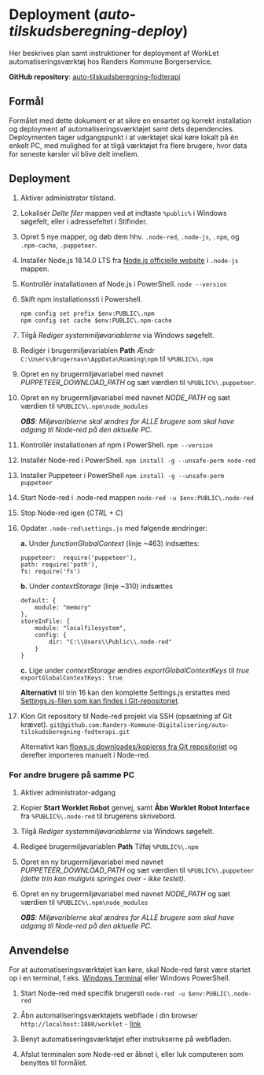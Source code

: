 
# Deployment (*auto-tilskudsberegning-deploy*)
Her beskrives plan samt instruktioner for deployment af WorkLet automatiseringsværktøj hos Randers Kommune Borgerservice.

**GitHub repository**: [auto-tilskudsberegning-fodterapi](https://github.com/Randers-Kommune-Digitalisering/auto-tilskudsberegning-fodterapi)

## Formål
Formålet med dette dokument er at sikre en ensartet og korrekt installation og deployment af automatiseringsværktøjet samt dets dependencies. Deploymenten tager udgangspunkt i at værktøjet skal køre lokalt på én enkelt PC, med mulighed for at tilgå værktøjet fra flere brugere, hvor data for seneste kørsler vil blive delt imellem. 

## Deployment
1. Aktiver administrator tilstand.

2. Lokalisér *Delte filer* mappen ved at indtaste `%public%` i Windows søgefelt, eller i adressefeltet i Stifinder.

3. Opret 5 nye mapper, og døb dem hhv. `.node-red`, `.node-js`, `.npm`, og `.npm-cache`,  `.puppeteer`.

4. Installér Node.js 18.14.0 LTS fra [Node.js officielle website](https://nodejs.org/en/download) i  `.node-js` mappen.

5. Kontrollér installationen af Node.js i PowerShell.
	`node --version`

6. Skift npm installationssti i Powershell.
	```
	npm config set prefix $env:PUBLIC\.npm
	npm config set cache $env:PUBLIC\.npm-cache
	```

7. Tilgå *Rediger systemmiljøvariablerne* via Windows søgefelt.

8. Redigér i brugermiljøvariablen **Path** 
	Ændr `C:\Users\Brugernavn\AppData\Roaming\npm` til `%PUBLIC%\.npm`

9. Opret en ny brugermiljøvariabel med navnet *PUPPETEER_DOWNLOAD_PATH* og sæt værdien til `%PUBLIC%\.puppeteer`.
10. Opret en ny brugermiljøvariabel med navnet *NODE_PATH* og sæt værdien til `%PUBLIC%\.npm\node_modules`

	***OBS**: Miljøvariblerne skal ændres for ALLE brugere som skal have adgang til Node-red på den aktuelle PC.*
	
11. Kontrollér installationen af npm i PowerShell.
	`npm --version`
	
12. Installér Node-red i PowerShell.
	`npm install -g --unsafe-perm node-red`

13. Installer Puppeteer i PowerShell
	`npm install -g --unsafe-perm puppeteer`

14. Start Node-red i .node-red mappen
	 `node-red -u $env:PUBLIC\.node-red`

15. Stop Node-red igen (*CTRL + C*)

16. Opdater `.node-red\settings.js` med følgende ændringer:

	 **a.** Under *functionGlobalContext* (linje ~463) indsættes:
	```
	puppeteer:  require('puppeteer'),
	path: require('path'),
	fs: require('fs')
	```
	**b.** Under *contextStorage* (linje ~310) indsættes
	```
	default: {
		module: "memory"
	},
	storeInFile: {
		module: "localfilesystem",
		config: {
			dir: "C:\\Users\\Public\\.node-red"
		}
	}
	```
	**c.** Lige under *contextStorage* ændres *exportGlobalContextKeys* til *true*
	`exportGlobalContextKeys: true`

	**Alternativt** til trin 16 kan den komplette Settings.js erstattes med [Settings.js-filen som kan findes i Git-repositoriet](https://github.com/Randers-Kommune-Digitalisering/auto-tilskudsberegning-fodterapi/blob/main/doc/settings.js). 
	 
18. Klon Git repository til Node-red projekt via SSH (opsætning af Git krævet).
	`git@github.com:Randers-Kommune-Digitalisering/auto-tilskudsberegning-fodterapi.git`

	Alternativt kan [flows.js downloades/kopieres fra Git repositoriet](https://github.com/Randers-Kommune-Digitalisering/auto-tilskudsberegning-fodterapi/blob/main/src/flows.json) og derefter importeres manuelt i Node-red.
	
### For andre brugere på samme PC
1. Aktiver administrator-adgang
1. Kopier **Start Worklet Robot** genvej, samt **Åbn Worklet Robot Interface** fra `%PUBLIC%\.node-red` til brugerens skrivebord.
7. Tilgå *Rediger systemmiljøvariablerne* via Windows søgefelt.

8. Redigeé brugermiljøvariablen **Path** 
	 Tilføj `%PUBLIC%\.npm`

9. Opret en ny brugermiljøvariabel med navnet *PUPPETEER_DOWNLOAD_PATH* og sæt værdien til `%PUBLIC%\.puppeteer` *(dette trin kan muligvis springes over - ikke testet)*.
10. Opret en ny brugermiljøvariabel med navnet *NODE_PATH* og sæt værdien til `%PUBLIC%\.npm\node_modules`

	***OBS**: Miljøvariblerne skal ændres for ALLE brugere som skal have adgang til Node-red på den aktuelle PC.*



## Anvendelse

For at automatiseringsværktøjet kan køre, skal Node-red først være startet op i en terminal, f.eks. [Windows Terminal](https://www.microsoft.com/store/productId/9N0DX20HK701) eller Windows PowerShell. 
1. Start Node-red med specifik brugersti
	`node-red -u $env:PUBLIC\.node-red`
	
2. Åbn automatiseringsværktøjets webflade i din browser
	`http://localhost:1880/worklet` - [link](http://localhost:1880/worklet)

3. Benyt automatiseringsværktøjet efter instrukserne på webfladen.

4. Afslut terminalen som Node-red er åbnet i, eller luk computeren som benyttes til formålet.
